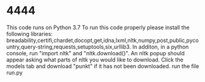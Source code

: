 # 4444
This code runs on Python 3.7
To run this code properly please install the following libraries:
breadability,certifi,chardet,docopt,get,idna,lxml,nltk,numpy,post,public,pycountry,query-string,requests,setuptools,six,urllib3. In additon, in a python console, run "import nltk" and "nltk.download()". An nltk popup should appear asking what parts of nltk you would like to download. Click the models tab and download "punkt" if it has not been downloaded.
run the file run.py
